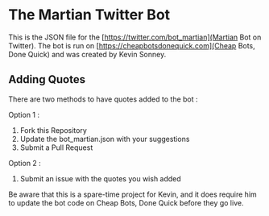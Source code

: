 # The Martian Twitter Bot

This is the JSON file for the [https://twitter.com/bot_martian](Martian Bot on Twitter). The bot is run on [https://cheapbotsdonequick.com](Cheap Bots, Done Quick) and was created by Kevin Sonney.

## Adding Quotes

There are two methods to have quotes added to the bot : 

Option 1 :
1. Fork this Repository
2. Update the bot_martian.json with your suggestions
3. Submit a Pull Request

Option 2 :
1. Submit an issue with the quotes you wish added

Be aware that this is a spare-time project for Kevin, and it does require him to update the bot code on Cheap Bots, Done Quick before they go live. 

